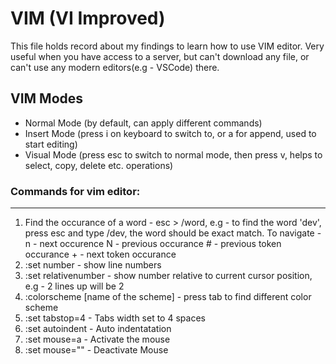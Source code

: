 # VIM (VI Improved)
This file holds record about my findings to learn how to use VIM editor. Very useful when you have access to a server, but can't download any file, or can't use any modern editors(e.g - VSCode) there.

## VIM Modes
- Normal Mode (by default, can apply different commands)
- Insert Mode (press i on keyboard to switch to, or a for append, used to start editing)
- Visual Mode (press esc to switch to normal mode, then press v, helps to select, copy, delete etc. operations)

### Commands for vim editor:
--------------------------
1. Find the occurance of a word - esc > /word, e.g - to find the word 'dev', press esc and type /dev, the word should be exact match. To navigate - 
        n - next occurence
        N - previous occurance
        # - previous token occurance
        + - next token occurance
2. :set number - show line numbers
3. :set relativenumber - show number relative to current cursor position, e.g - 2 lines up will be 2
4. :colorscheme [name of the scheme] - press tab to find different color scheme
5. :set tabstop=4 - Tabs width set to 4 spaces
6. :set autoindent - Auto indentatation
7. :set mouse=a - Activate the mouse
8. :set mouse="" - Deactivate Mouse

